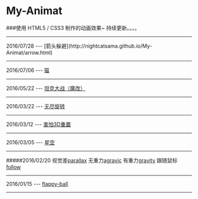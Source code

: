 # My-Animat
###使用 HTML5 / CSS3 制作的动画效果~ 持续更新。。。。
<hr>
2016/07/28 --- [箭头躲避](http://nightcatsama.github.io/My-Animat/arrow.html)
<hr>

2016/07/06 --- [猫](http://nightcatsama.github.io/My-Animat/cat.html)
<hr>

2016/05/22 --- [坦克大战（魔改）](http://121.42.196.46:8080/home)
<hr>

2016/03/22 --- [无尽旋转](http://nightcatsama.github.io/My-Animat/endless-rotate.html)
<hr>

2016/03/12 --- [害怕3D重置](http://nightcatsama.github.io/My-Animat/3d-fear.html)
<hr>

2016/03/05 --- [星空](http://nightcatsama.github.io/My-Animat/star.html)
<hr>

#####2016/02/20
视觉差[parallax](http://nightcatsama.github.io/My-Animat/)
无重力[agravic](http://nightcatsama.github.io/My-Animat/)
有重力[gravity](http://nightcatsama.github.io/My-Animat/)
跟随鼠标[follow](http://nightcatsama.github.io/My-Animat/)
<hr>

2016/01/15 --- [flappy-ball](http://nightcatsama.github.io/My-Animat/flappy-ball.html)
<hr>

